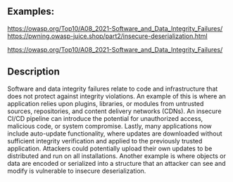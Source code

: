 ## Examples:
https://owasp.org/Top10/A08_2021-Software_and_Data_Integrity_Failures/
https://pwning.owasp-juice.shop/part2/insecure-deserialization.html


https://owasp.org/Top10/A08_2021-Software_and_Data_Integrity_Failures/

## Description
Software and data integrity failures relate to code and infrastructure that does not protect against integrity violations. An example of this is where an application relies upon plugins, libraries, or modules from untrusted sources, repositories, and content delivery networks (CDNs). An insecure CI/CD pipeline can introduce the potential for unauthorized access, malicious code, or system compromise. Lastly, many applications now include auto-update functionality, where updates are downloaded without sufficient integrity verification and applied to the previously trusted application. Attackers could potentially upload their own updates to be distributed and run on all installations. Another example is where objects or data are encoded or serialized into a structure that an attacker can see and modify is vulnerable to insecure deserialization.